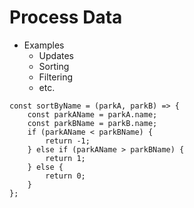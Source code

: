 # Process Data

* Examples
    * Updates
    * Sorting
    * Filtering
    * etc.

```
const sortByName = (parkA, parkB) => {
    const parkAName = parkA.name;
    const parkBName = parkB.name;
    if (parkAName < parkBName) {
        return -1;
    } else if (parkAName > parkBName) {
        return 1;
    } else {
        return 0;
    }
};
```